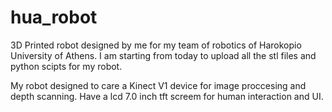 # hua_robot
3D Printed robot designed by me for my team of robotics of Harokopio University of Athens.
I am starting from today to upload all the stl files and python scipts for my robot. 

My robot designed to care a Kinect V1 device
for image proccesing and depth scanning. Have a lcd 7.0 inch tft screem for human interaction and UI. 

